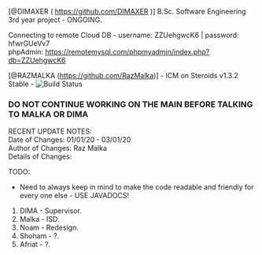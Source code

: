 [@DIMAXER ( https://github.com/DIMAXER )]
B.Sc. Software Engineering 3rd year project - ONGOING.

Connecting to remote Cloud DB - username: ZZUehgwcK6 | password: hfwrGUeVv7\
phpAdmin: https://remotemysql.com/phpmyadmin/index.php?db=ZZUehgwcK6

[@RAZMALKA (https://github.com/RazMalka)] - ICM on Steroids v1.3.2 Stable - 
![Build Status](http://img.shields.io/travis/badges/badgerbadgerbadger.svg?style=flat-square)

### DO NOT CONTINUE WORKING ON THE MAIN BEFORE TALKING TO MALKA OR DIMA ###
RECENT UPDATE NOTES:\
	Date of Changes:	01/01/20 - 03/01/20\
	Author of Changes:	Raz Malka\
	Details of Changes:

TODO:
-  Need to always keep in mind to make the code readable and friendly for every one else - USE JAVADOCS!
1. DIMA - Supervisor.
2. Malka - ISD.
3. Noam - Redesign.
4. Shoham - ?.
5. Afriat - ?.
